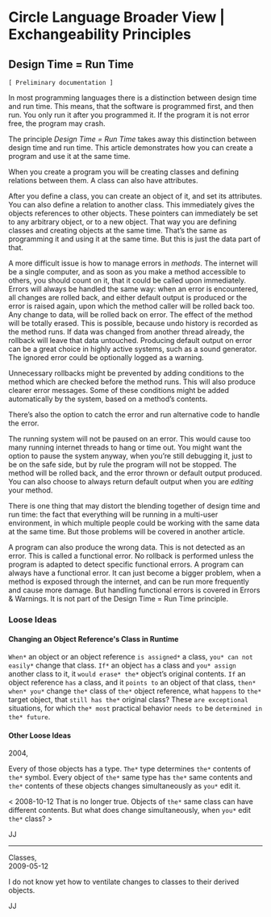 ﻿Circle Language Broader View | Exchangeability Principles
=========================================================

Design Time = Run Time
----------------------

`[ Preliminary documentation ]`

In most programming languages there is a distinction between design time and run time. This means, that the software is programmed first, and then run. You only run it after you programmed it. If the program it is not error free, the program may crash.

The principle *Design Time = Run Time*  takes away this distinction between design time and run time. This article demonstrates how you can create a program and use it at the same time.

When you create a program you will be creating classes and defining relations between them. A class can also have attributes.

After you define a class, you can create an object of it, and set its attributes. You can also define a relation to another class. This immediately gives the objects references to other objects. These pointers can immediately be set to any arbitrary object, or to a new object. That way you are defining classes and creating objects at the same time. That’s the same as programming it and using it at the same time. But this is just the data part of that.

A more difficult issue is how to manage errors in *methods*. The internet will be a single computer, and as soon as you make a method accessible to others, you should count on it, that it could be called upon immediately. Errors will always be handled the same way: when an error is encountered, all changes are rolled back, and either default output is produced or the error is raised again, upon which the method caller will be rolled back too. Any change to data, will be rolled back on error. The effect of the method will be totally erased. This is possible, because undo history is recorded as the method runs. If data was changed from another thread already, the rollback will leave that data untouched. Producing default output on error can be a great choice in highly active systems, such as a sound generator. The ignored error could be optionally logged as a warning. 

Unnecessary rollbacks might be prevented by adding conditions to the method which are checked before the method runs. This will also produce clearer error messages. Some of these conditions might be added automatically by the system, based on a method’s contents.

There’s also the option to catch the error and run alternative code to handle the error.

The running system will not be paused on an error. This would cause too many running internet threads to hang or time out. You might want the option to pause the system anyway, when you’re still debugging it, just to be on the safe side, but by rule the program will not be stopped. The method will be rolled back, and the error thrown or default output produced. You can also choose to always return default output when you are *editing* your method.

There is one thing that may distort the blending together of design time and run time: the fact that everything will be running in a multi-user environment, in which multiple people could be working with the same data at the same time. But those problems will be covered in another article.

A program can also produce the wrong data. This is not detected as an error. This is called a functional error. No rollback is performed unless the program is adapted to detect specific functional errors. A program can always have a functional error. It can just become a bigger problem, when a method is exposed through the internet, and can be run more frequently and cause more damage. But handling functional errors is covered in Errors & Warnings. It is not part of the Design Time = Run Time principle.

### Loose Ideas

#### Changing an Object Reference's Class in Runtime

`When*` an object or an object reference `is assigned*` a class, `you* can not easily*` change that class. `If*` an object `has` a class and `you* assign` another class to it, it `would erase* the*` object’s original contents. `If` an object reference `has` a class, and it `points to` an object of that class, `then* when* you*` change `the*` class of `the*` object reference, what `happens` to `the*` target object, that `still has the*` original class? These `are exceptional` situations, for which `the* most` practical behavior `needs to` be `determined in the* future`.

#### Other Loose Ideas

2004,

Every of those objects has a type. `The*` type determines `the*` contents of `the*` symbol. Every object of `the*` same type has `the*` same contents and `the*` contents of these objects changes simultaneously as `you*` edit it.

< 2008-10-12 That is no longer true. Objects of `the*` same class can have different contents. But what does change simultaneously, when `you*` edit `the*` class? >

JJ

-----

Classes,  
2009-05-12

I do not know yet how to ventilate changes to classes to their derived objects.

JJ